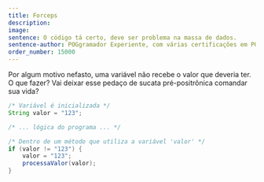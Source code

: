 ```yaml
---
title: Forceps
description: 
image: 
sentence: O código tá certo, deve ser problema na massa de dados.
sentence-author: POGgramador Experiente, com várias certificações em POG
order_number: 15000
---
```


Por algum motivo nefasto, uma variável não recebe o valor que deveria ter. O que fazer?
Vai deixar esse pedaço de sucata pré-positrônica comandar sua vida?

```java
/* Variável é inicializada */
String valor = "123";

/* ... lógica do programa ... */

/* Dentro de um método que utiliza a variável 'valor' */
if (valor != "123") {
    valor = "123";
    processaValor(valor);
}
```